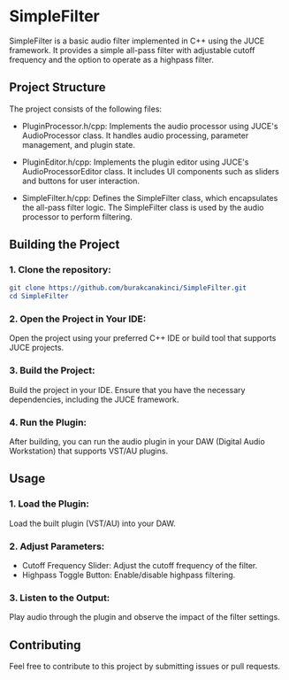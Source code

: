 # SimpleFilter

SimpleFilter is a basic audio filter implemented in C++ using the JUCE framework. It provides a simple all-pass filter with adjustable cutoff frequency and the option to operate as a highpass filter.

## Project Structure

The project consists of the following files:

- PluginProcessor.h/cpp: Implements the audio processor using JUCE's AudioProcessor class. It handles audio processing, parameter management, and plugin state.

- PluginEditor.h/cpp: Implements the plugin editor using JUCE's AudioProcessorEditor class. It includes UI components such as sliders and buttons for user interaction.

- SimpleFilter.h/cpp: Defines the SimpleFilter class, which encapsulates the all-pass filter logic. The SimpleFilter class is used by the audio processor to perform filtering.


## Building the Project

### 1. Clone the repository:

```cmake
git clone https://github.com/burakcanakinci/SimpleFilter.git
cd SimpleFilter
```

### 2. Open the Project in Your IDE:

Open the project using your preferred C++ IDE or build tool that supports JUCE projects.

### 3. Build the Project:

Build the project in your IDE. Ensure that you have the necessary dependencies, including the JUCE framework.

### 4. Run the Plugin:

After building, you can run the audio plugin in your DAW (Digital Audio Workstation) that supports VST/AU plugins.

## Usage

### 1. Load the Plugin:

Load the built plugin (VST/AU) into your DAW.

### 2. Adjust Parameters:

- Cutoff Frequency Slider: Adjust the cutoff frequency of the filter.
- Highpass Toggle Button: Enable/disable highpass filtering.

### 3. Listen to the Output:

Play audio through the plugin and observe the impact of the filter settings.

## Contributing

Feel free to contribute to this project by submitting issues or pull requests.
